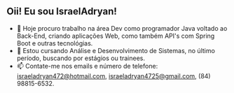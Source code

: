 ## Oii! Eu sou IsraelAdryan! 

- 🔭 Hoje procuro trabalho na área Dev como programador Java voltado ao Back-End, criando aplicações Web, como também API's com Spring Boot e outras tecnológias.
- 🌱 Estou cursando Análise e Desenvolvimento de Sistemas, no último período, buscando por estágios ou trainees.
- 📫 Contate-me nos emails e número de telefone: israeladryan472@hotmail.com, israeladryan4725@gmail.com, (84) 98815-6532.
